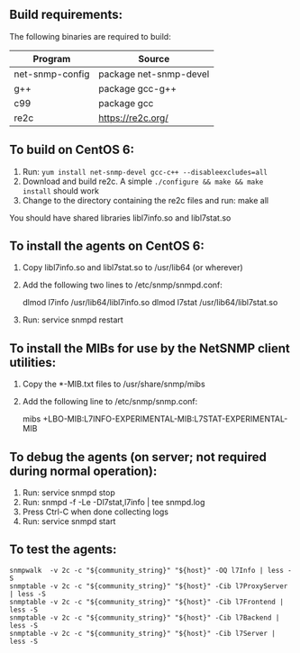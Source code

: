 ## Build requirements:

The following binaries are required to build:

Program          | Source
-----------------|-----------------------
net-snmp-config  | package net-snmp-devel
g++              | package gcc-g++
c99              | package gcc
re2c             | https://re2c.org/




## To build on CentOS 6:

1. Run: `yum install net-snmp-devel gcc-c++ --disableexcludes=all`
2. Download and build re2c.  A simple `./configure && make && make install` should work
3. Change to the directory containing the re2c files and run: make all

You should have shared libraries libl7info.so and libl7stat.so




## To install the agents on CentOS 6:

1. Copy libl7info.so and libl7stat.so to /usr/lib64 (or wherever)
2. Add the following two lines to /etc/snmp/snmpd.conf:

    dlmod l7info /usr/lib64/libl7info.so
    dlmod l7stat /usr/lib64/libl7stat.so

3. Run: service snmpd restart




## To install the MIBs for use by the NetSNMP client utilities:

1. Copy the *-MIB.txt files to /usr/share/snmp/mibs
2. Add the following line to /etc/snmp/snmp.conf:

    mibs +LBO-MIB:L7INFO-EXPERIMENTAL-MIB:L7STAT-EXPERIMENTAL-MIB




## To debug the agents (on server; not required during normal operation):

1. Run: service snmpd stop 
2. Run: snmpd -f -Le -Dl7stat,l7info | tee snmpd.log
3. Press Ctrl-C when done collecting logs
4. Run: service snmpd start 




## To test the agents:

    snmpwalk  -v 2c -c "${community_string}" "${host}" -OQ l7Info | less -S
    snmptable -v 2c -c "${community_string}" "${host}" -Cib l7ProxyServer | less -S
    snmptable -v 2c -c "${community_string}" "${host}" -Cib l7Frontend | less -S
    snmptable -v 2c -c "${community_string}" "${host}" -Cib l7Backend | less -S
    snmptable -v 2c -c "${community_string}" "${host}" -Cib l7Server | less -S
